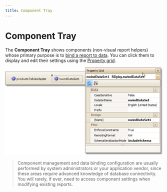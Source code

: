 ```yaml
---
title: Component Tray
---
```

# Component Tray
The **Component Tray** shows components (non-visual report helpers) whose primary purpose is to [bind a report to data](../../../../../../interface-elements-for-desktop/articles/report-designer/report-designer-for-winforms/create-reports/binding-a-report-to-data.md). You can click them to display and edit their settings using the [Property grid](../../../../../../interface-elements-for-desktop/articles/report-designer/report-designer-for-winforms/report-designer-reference/report-designer-ui/property-grid.md).

![RD_Elements_ComponentTray](../../../../../images/Img8317.png)

> Component management and data binding configuration are usually performed by system administrators or your application vendor, since these areas require advanced knowledge of database connectivity. You will rarely, if ever, need to access component settings when modifying existing reports.